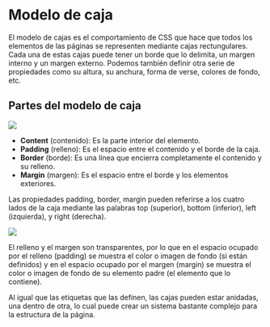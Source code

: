 # Modelo de caja
El modelo de cajas es el comportamiento de CSS que hace que todos los elementos de las páginas se representen mediante cajas rectungulares. Cada una de estas cajas puede tener un borde que lo delimita, un margen interno y un margen externo. Podemos también definir otra serie de propiedades como su altura, su anchura, forma de verse, colores de fondo, etc.

## Partes del modelo de caja
![](https://saucedoinfo.github.io/guias/desarrollo/css/img/modelo-de-cajas.svg)

* **Content** (contenido): Es la parte interior del elemento. 
* **Padding** (relleno): Es el espacio entre el contenido y el borde de la caja.
* **Border** (borde): Es una línea que encierra completamente el contenido y su relleno.
* **Margin** (margen): Es el espacio entre el borde y los elementos exteriores.

Las propiedades padding, border, margin pueden referirse a los cuatro lados de la caja mediante las palabras top (superior), bottom (inferior), left (izquierda), y right (derecha).

![](https://www.aprende-web.net/css/objetos/esquema2.gif)

El relleno y el margen son transparentes, por lo que en el espacio ocupado por el relleno (padding) se muestra el color o imagen de fondo (si están definidos) y en el espacio ocupado por el margen (margin) se muestra el color o imagen de fondo de su elemento padre (el elemento que lo contiene).

Al igual que las etiquetas que las definen, las cajas pueden estar anidadas, una dentro de otra, lo cual puede crear un sistema bastante complejo para la estructura de la página.